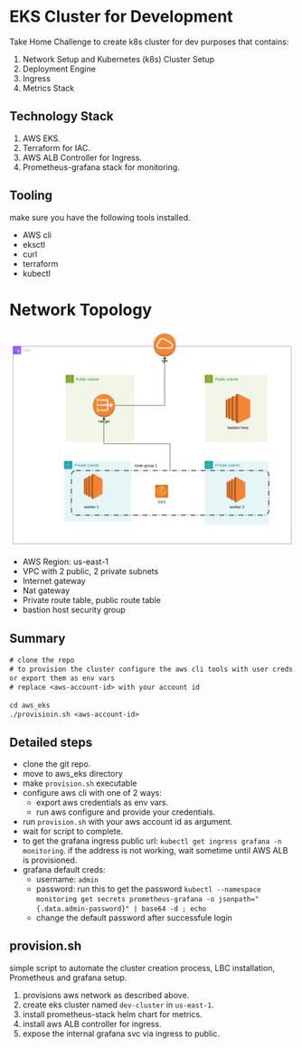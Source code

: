 # EKS Cluster for Development

Take Home Challenge to create k8s cluster for dev purposes that contains:
1. Network Setup and Kubernetes (k8s) Cluster Setup
2. Deployment Engine
3. Ingress
4. Metrics Stack

## Technology Stack
1. AWS EKS.
2. Terraform for IAC.
3. AWS ALB Controller for Ingress.
4. Prometheus-grafana stack for monitoring.

## Tooling
make sure you have the following tools installed.
- AWS cli
- eksctl
- curl
- terraform
- kubectl

# Network Topology
![AWS Netwrok](./assets/vpc.png)

- AWS Region: us-east-1
- VPC with 2 public, 2 private subnets
- Internet gateway
- Nat gateway
- Private route table, public route table
- bastion host security group

## Summary
```
# clone the repo
# to provision the cluster configure the aws cli tools with user creds or export them as env vars
# replace <aws-account-id> with your account id

cd aws_eks
./provisioin.sh <aws-account-id>

```

## Detailed steps
- clone the git repo.
- move to aws_eks directory
- make `provision.sh` executable
- configure aws cli with one of 2 ways:
    - export aws credentials as env vars.
    - run aws configure and provide your credentials.
- run `provision.sh` with your aws account id as argument.
- wait for script to complete.
- to get the grafana ingress public url: `kubectl get ingress grafana -n monitoring`. if the address is not working, wait sometime until AWS ALB is provisioned.
- grafana default creds: 
    - username: `admin`
    - password: run this to get the password `kubectl --namespace monitoring get secrets prometheus-grafana -o jsonpath="{.data.admin-password}" | base64 -d ; echo
`
    - change the default password after successfule login

## provision.sh
simple script to automate the cluster creation process, LBC installation, Prometheus and grafana setup.

1. provisions aws network as described above.
2. create eks cluster named `dev-cluster` in `us-east-1`.
3. install prometheus-stack helm chart for metrics.
4. install aws ALB controller for ingress.
5. expose the internal grafana svc via ingress to public.
